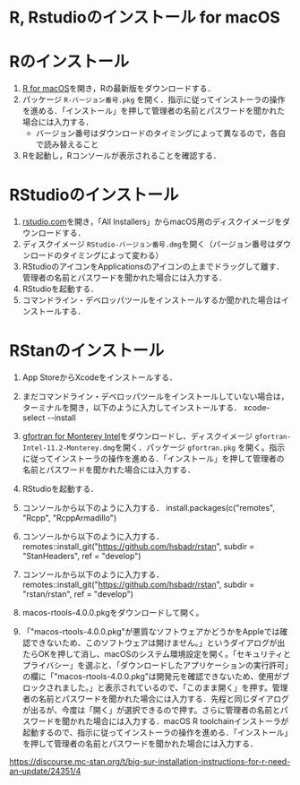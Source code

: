 # R, Rstudioのインストール for macOS

# Rのインストール

1. [R for macOS](https://cran.r-project.org/bin/macosx/)を開き，Rの最新版をダウンロードする．
2. パッケージ `R-バージョン番号.pkg` を開く．指示に従ってインストーラの操作を進める．「インストール」を押して管理者の名前とパスワードを聞かれた場合には入力する．
    - バージョン番号はダウンロードのタイミングによって異なるので，各自で読み替えること
3. Rを起動し，Rコンソールが表示されることを確認する．


# RStudioのインストール

1. [rstudio.com](https://www.rstudio.com/products/rstudio/download/)を開き，「All Installers」からmacOS用のディスクイメージをダウンロードする．
2. ディスクイメージ `RStudio-バージョン番号.dmg`を開く（バージョン番号はダウンロードのタイミングによって変わる）
3. RStudioのアイコンをApplicationsのアイコンの上までドラッグして離す．管理者の名前とパスワードを聞かれた場合には入力する．
4. RStudioを起動する．
5. コマンドライン・デベロッパツールをインストールするか聞かれた場合はインストールする．


# RStanのインストール

1. App StoreからXcodeをインストールする．
2. まだコマンドライン・デベロッパツールをインストールしていない場合は，ターミナルを開き，以下のように入力してインストールする．
    xcode-select --install
3. [gfortran for Monterey Intel](https://github.com/fxcoudert/gfortran-for-macOS/releases/download/11.2-monterey-intel/gfortran-Intel-11.2-Monterey.dmg)をダウンロードし、ディスクイメージ `gfortran-Intel-11.2-Monterey.dmg`を開く．パッケージ `gfortran.pkg` を開く。指示に従ってインストーラの操作を進める．「インストール」を押して管理者の名前とパスワードを聞かれた場合には入力する．
3. RStudioを起動する．
4. コンソールから以下のように入力する．
    install.packages(c("remotes", "Rcpp", "RcppArmadillo")
5. コンソールから以下のように入力する．
    remotes::install_git("https://github.com/hsbadr/rstan", subdir = "StanHeaders", ref = "develop")
6. コンソールから以下のように入力する．
    remotes::install_git("https://github.com/hsbadr/rstan", subdir = "rstan/rstan", ref = "develop")


1. macos-rtools-4.0.0.pkgをダウンロードして開く。
2. 「"macos-rtools-4.0.0.pkg"が悪質なソフトウェアかどうかをAppleでは確認できないため、このソフトウェアは開けません。」というダイアログが出たらOKを押して消し、macOSのシステム環境設定を開く。「セキュリティとプライバシー」を選ぶと、「ダウンロードしたアプリケーションの実行許可」の欄に「"macos-rtools-4.0.0.pkg"は開発元を確認できないため、使用がブロックされました。」と表示されているので、「このまま開く」を押す。管理者の名前とパスワードを聞かれた場合には入力する．先程と同じダイアログが出るが、今度は「開く」が選択できるので押す。さらに管理者の名前とパスワードを聞かれた場合には入力する．macOS R toolchainインストーラが起動するので、指示に従ってインストーラの操作を進める．「インストール」を押して管理者の名前とパスワードを聞かれた場合には入力する．


https://discourse.mc-stan.org/t/big-sur-installation-instructions-for-r-need-an-update/24351/4
